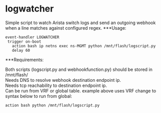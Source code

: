 # logwatcher
Simple script to watch Arista switch logs and send an outgoing webhook when a line matches against configured regex.
***Usage:  
```
event-handler LOGWATCHER
 trigger on-boot
   action bash ip netns exec ns-MGMT python /mnt/flash/logscript.py
   delay 60
```
***Requirements:  

  Both scripts (logscript.py and webhookfunction.py) should be stored in /mnt/flash/  
  Needs DNS to resolve webhook destination endpoint ip.  
  Needs tcp reachability to destination endpoint ip.  
  Can be run from VRF or global table. example above uses VRF change to syntax below to run from global:
```
action bash python /mnt/flash/logscript.py
```

